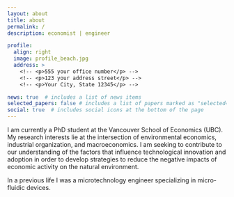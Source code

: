 ```yaml
---
layout: about
title: about
permalink: /
description: economist | engineer

profile:
  align: right
  image: profile_beach.jpg
  address: >
    <!-- <p>555 your office number</p> -->
    <!-- <p>123 your address street</p> -->
    <!-- <p>Your City, State 12345</p> -->

news: true  # includes a list of news items
selected_papers: false # includes a list of papers marked as "selected={true}"
social: true  # includes social icons at the bottom of the page
---
```


I am currently a PhD student at the Vancouver School of Economics (UBC). My research interests lie at the intersection of environmental economics, industrial organization, and macroeconomics. I am seeking to contribute to our understanding of the factors that influence technological innovation and adoption in order to develop strategies to reduce the negative impacts of economic activity on the natural environment.

In a previous life I was a microtechnology engineer specializing in micro-fluidic devices.
